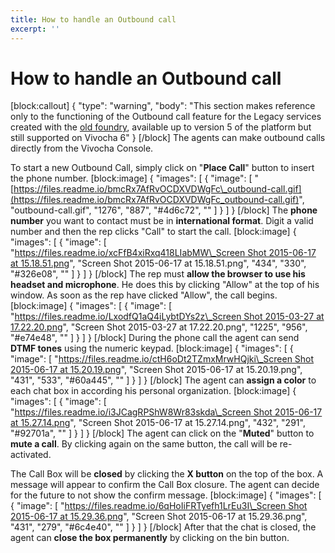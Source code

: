 ```yaml
---
title: How to handle an Outbound call
excerpt: ''
---
```


# How to handle an Outbound call

\[block:callout\] { "type": "warning", "body": "This section makes reference only to the functioning of the Outbound call feature for the Legacy services created with the [old foundry](doc:legacy-services-customization), available up to version 5 of the platform but still supported on Vivocha 6" } \[/block\] The agents can make outbound calls directly from the Vivocha Console.

To start a new Outbound Call, simply click on "**Place Call**" button to insert the phone number. \[block:image\] { "images": \[ { "image": \[ "[https://files.readme.io/bmcRx7AfRvOCDXVDWgFc\_outbound-call.gif](https://files.readme.io/bmcRx7AfRvOCDXVDWgFc_outbound-call.gif)", "outbound-call.gif", "1276", "887", "\#4d6c72", "" \] } \] } \[/block\] The **phone number** you want to contact must be in **international format**. Digit a valid number and then the rep clicks "Call" to start the call. \[block:image\] { "images": \[ { "image": \[ "[https://files.readme.io/xcFfB4xiRxq418LIabMW\_Screen Shot 2015-06-17 at 15.18.51.png](https://files.readme.io/xcFfB4xiRxq418LIabMW_Screen%20Shot%202015-06-17%20at%2015.18.51.png)", "Screen Shot 2015-06-17 at 15.18.51.png", "434", "330", "\#326e08", "" \] } \] } \[/block\] The rep must **allow the browser to use his headset and microphone**. He does this by clicking "Allow" at the top of his window. As soon as the rep have clicked "Allow", the call begins. \[block:image\] { "images": \[ { "image": \[ "[https://files.readme.io/LxodfQ1aQ4iLybtDYs2z\_Screen Shot 2015-03-27 at 17.22.20.png](https://files.readme.io/LxodfQ1aQ4iLybtDYs2z_Screen%20Shot%202015-03-27%20at%2017.22.20.png)", "Screen Shot 2015-03-27 at 17.22.20.png", "1225", "956", "\#e74e48", "" \] } \] } \[/block\] During the phone call the agent can send **DTMF tones** using the numeric keypad. \[block:image\] { "images": \[ { "image": \[ "[https://files.readme.io/ctH6oDt2TZmxMrwHQjki\_Screen Shot 2015-06-17 at 15.20.19.png](https://files.readme.io/ctH6oDt2TZmxMrwHQjki_Screen%20Shot%202015-06-17%20at%2015.20.19.png)", "Screen Shot 2015-06-17 at 15.20.19.png", "431", "533", "\#60a445", "" \] } \] } \[/block\] The agent can **assign a color** to each chat box in according his personal organization. \[block:image\] { "images": \[ { "image": \[ "[https://files.readme.io/i3JCagRPShW8Wr83skda\_Screen Shot 2015-06-17 at 15.27.14.png](https://files.readme.io/i3JCagRPShW8Wr83skda_Screen%20Shot%202015-06-17%20at%2015.27.14.png)", "Screen Shot 2015-06-17 at 15.27.14.png", "432", "291", "\#92701a", "" \] } \] } \[/block\] The agent can click on the "**Muted**" button to **mute a call**. By clicking again on the same button, the call will be re-activated.

The Call Box will be **closed** by clicking the **X button** on the top of the box. A message will appear to confirm the Call Box closure. The agent can decide for the future to not show the confirm message. \[block:image\] { "images": \[ { "image": \[ "[https://files.readme.io/6qHoIiFRTyefh1LrEu3I\_Screen Shot 2015-06-17 at 15.29.36.png](https://files.readme.io/6qHoIiFRTyefh1LrEu3I_Screen%20Shot%202015-06-17%20at%2015.29.36.png)", "Screen Shot 2015-06-17 at 15.29.36.png", "431", "279", "\#6c4e40", "" \] } \] } \[/block\] After that the chat is closed, the agent can **close the box permanently** by clicking on the bin button.

